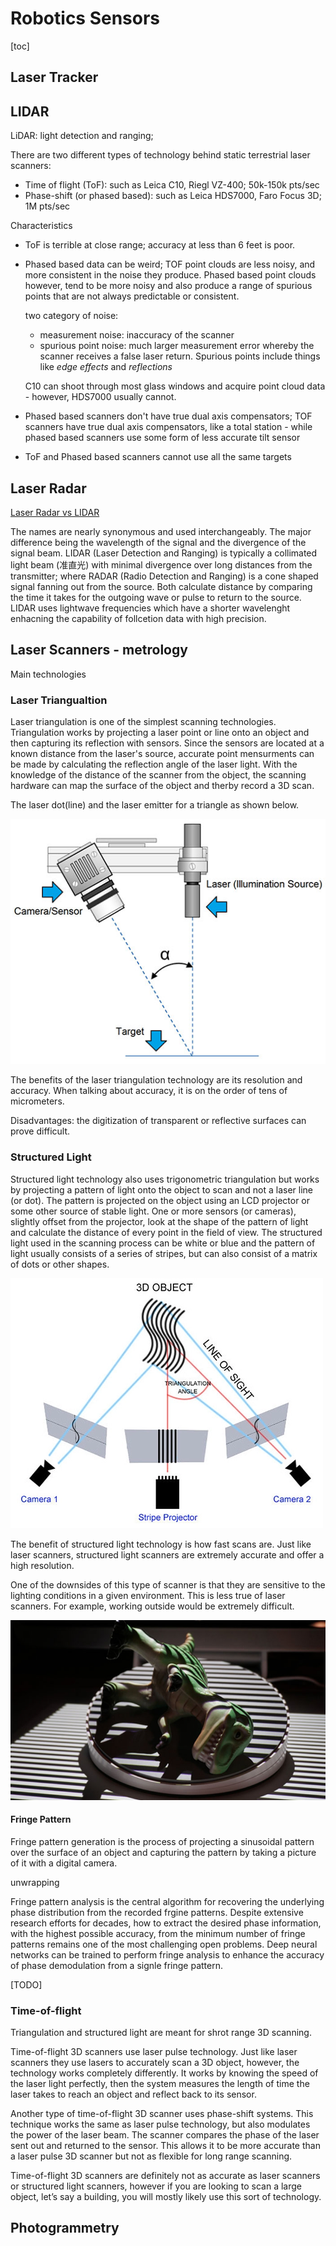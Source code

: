 # Robotics Sensors

[toc]

## Laser Tracker

## LIDAR

LiDAR: light detection and ranging;

There are two different types of technology behind static terrestrial laser scanners:

- Time of flight (ToF): such as Leica C10, Riegl VZ-400; 50k-150k pts/sec
- Phase-shift (or phased based): such as Leica HDS7000, Faro Focus 3D; 1M pts/sec

Characteristics

- ToF is terrible at close range; accuracy at less than 6 feet is poor.

- Phased based data can be weird; TOF point clouds are less noisy, and more consistent in the noise they produce. Phased based point clouds however, tend to be more noisy and also produce a range of spurious points that are not always predictable or consistent. 

  two category of noise:

  - measurement noise: inaccuracy of the scanner
  - spurious point noise: much larger measurement error whereby the scanner receives a false laser return. Spurious points include things like *edge effects* and *reflections*

  C10 can shoot through most glass windows and acquire point cloud data - however, HDS7000 usually cannot.

- Phased based scanners don't have true dual axis compensators; TOF scanners have true dual axis compensators, like a total station - while phased based scanners use some form of less accurate tilt sensor

- ToF and Phased based scanners cannot use all the same targets

## Laser Radar

[Laser Radar vs LIDAR](https://metrology.news/difference-between-laser-radar-and-lidar-technology/)

The names are nearly synonymous and used interchangeably. The major difference being the wavelength of the signal and the divergence of the signal beam. LIDAR (Laser Detection and Ranging) is typically a collimated light beam (准直光) with minimal divergence over long distances from the transmitter; where RADAR (Radio Detection and Ranging) is a cone shaped signal fanning out from the source. Both calculate distance by comparing the time it takes for the outgoing wave or pulse to return to the source. LIDAR uses lightwave frequencies which have a shorter wavelenght enhacning the capability of follcetion data with high precision.

## Laser Scanners - metrology

Main technologies

### Laser Triangualtion

Laser triangulation is one of the simplest scanning technologies. Triangulation works by projecting a laser point or line onto an object and then capturing its reflection with sensors. Since the sensors are located at a known distance from the laser's source, accurate point mensurments can be made by calculating the reflection angle of the laser light. With the knowledge of the distance of the scanner from the object, the scanning hardware can map the surface of the object and therby record a 3D scan.

The laser dot(line) and the laser emitter for a triangle as shown below.

![LaserTriangulation](../Media/LaserTriangulation.png)

The benefits of the laser triangulation technology are its resolution and accuracy. When talking about accuracy, it is on the order of tens of micrometers.

Disadvantages: the digitization of transparent or reflective surfaces can prove difficult.

### Structured Light

Structured light technology also uses trigonometric triangulation but works by projecting a pattern of light onto the object to scan and not a laser line (or dot). The pattern is projected on the object using an LCD projector or some other source of stable light. One or more sensors (or cameras), slightly offset from the projector, look at the shape of the pattern of light and calculate the distance of every point in the field of view. The structured light used in the scanning process can be white or blue and the pattern of light usually consists of a series of stripes, but can also consist of a matrix of dots or other shapes. 

![StructuredLight](../Media/StructuredLight.png)

The benefit of structured light technology is how fast scans are. Just like laser scanners, structured light scanners are extremely accurate and offer a high resolution.

One of the downsides of this type of scanner is that they are sensitive to the lighting conditions in a given environment. This is less true of laser scanners. For example, working outside would be extremely difficult.

![StructuredLightExample](../Media/StructuredLightExample.png)

#### Fringe Pattern

Fringe pattern generation is the process of projecting a sinusoidal pattern over the surface of an object and capturing the pattern by taking a picture of it with a digital camera.

unwrapping

Fringe pattern analysis is the central algorithm for recovering the underlying phase distribution from the recorded frgine patterns. Despite extensive research efforts for decades, how to extract the desired phase information, with the highest possible accuracy, from the minimum number of fringe patterns remains one of the most challenging open problems. Deep neural networks can be trained to perform fringe analysis to enhance the accuracy of phase demodulation from a signle fringe pattern.

[TODO]

### Time-of-flight

Triangulation and structured light are meant for shrot range 3D scanning.

Time-of-flight 3D scanners use laser pulse technology. Just like laser scanners they use lasers to accurately scan a 3D object, however, the technology works completely differently. It works by knowing the speed of the laser light perfectly, then the system measures the length of time the laser takes to reach an object and reflect back to its sensor. 

Another type of time-of-flight 3D scanner uses phase-shift systems. This technique works the same as laser pulse technology, but also modulates the power of the laser beam. The scanner compares the phase of the laser sent out and returned to the sensor. This allows it to be more accurate than a laser pulse 3D scanner but not as flexible for long range scanning. 

Time-of-flight 3D scanners are definitely not as accurate as laser scanners or structured light scanners, however if you are looking to scan a large object, let’s say a building, you will mostly likely use this sort of technology. 

## Photogrammetry

